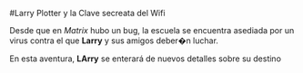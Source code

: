 #Larry Plotter y la Clave secreata del Wifi

Desde que en *Matrix* hubo un bug, la escuela se encuentra asediada por un virus
contra el que **Larry** y sus amigos deber�n luchar.

En esta aventura, **LArry** se enterará de nuevos detalles sobre su destino